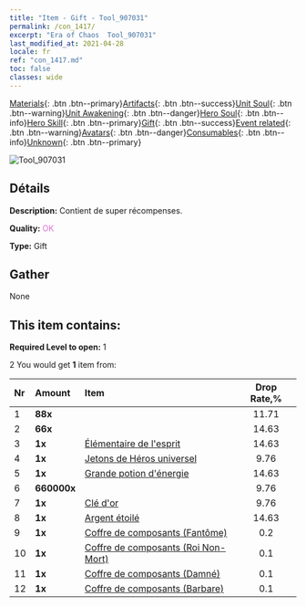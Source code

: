 ```yaml
---
title: "Item - Gift - Tool_907031"
permalink: /con_1417/
excerpt: "Era of Chaos  Tool_907031"
last_modified_at: 2021-04-28
locale: fr
ref: "con_1417.md"
toc: false
classes: wide
---
```

 [Materials](/ItemsFR/){: .btn .btn--primary}[Artifacts](/ItemsFR/Artifacts/){: .btn .btn--success}[Unit Soul](/ItemsFR/UnitSoul/){: .btn .btn--warning}[Unit Awakening](/ItemsFR/UnitAwakening/){: .btn .btn--danger}[Hero Soul](/ItemsFR/HeroSoul/){: .btn .btn--info}[Hero Skill](/ItemsFR/HeroSkill/){: .btn .btn--primary}[Gift](/ItemsFR/Gift/){: .btn .btn--success}[Event related](/ItemsFR/Events/){: .btn .btn--warning}[Avatars](/ItemsFR/Avatars/){: .btn .btn--danger}[Consumables](/ItemsFR/Consumables/){: .btn .btn--info}[Unknown](/ItemsFR/Unknown/){: .btn .btn--primary}

 ![Tool_907031](/images/t/i_907031.png)

## Détails
 **Description:** Contient de super récompenses.

 **Quality:** <span style="color: #DA70D6">OK</span>

 **Type:** Gift

## Gather

  None

## This item contains:

 **Required Level to open:** 1

 2 You would get **1** item  from:

  | Nr | Amount |     Item    | Drop Rate,% |
  |:---|:-------|:------------|:---------:|
  | 1 |  **88x** | <i class="fas fa-gem"/> | 11.71 | 
  | 2 |  **66x** | <i class="fas fa-gem"/> | 14.63 | 
  | 3 |  **1x** | [Élémentaire de l'esprit](/ItemsFR/unt_267/) | 14.63 | 
  | 4 |  **1x** | [Jetons de Héros universel](/ItemsFR/her_358/) | 9.76 | 
  | 5 |  **1x** | [Grande potion d'énergie](/ItemsFR/con_706/) | 14.63 | 
  | 6 |  **660000x** | <i class="fas fa-coins"/> | 9.76 | 
  | 7 |  **1x** | [Clé d'or](/ItemsFR/con_783/) | 9.76 | 
  | 8 |  **1x** | [Argent étoilé](/ItemsFR/con_969/) | 14.63 | 
  | 9 |  **1x** | [Coffre de composants (Fantôme)](/ItemsFR/con_1339/) | 0.2 | 
  | 10 |  **1x** | [Coffre de composants (Roi Non-Mort)](/ItemsFR/con_1340/) | 0.1 | 
  | 11 |  **1x** | [Coffre de composants (Damné)](/ItemsFR/con_1341/) | 0.1 | 
  | 12 |  **1x** | [Coffre de composants (Barbare)](/ItemsFR/con_1342/) | 0.1 | 

